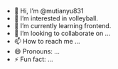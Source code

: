 - 👋 Hi, I’m @mutianyu831
- 👀 I’m interested in volleyball.
- 🌱 I’m currently learning frontend.
- 💞️ I’m looking to collaborate on ...
- 📫 How to reach me ...
- 😄 Pronouns: ...
- ⚡ Fun fact: ...

<!---
mutianyu831/mutianyu831 is a ✨ special ✨ repository because its `README.md` (this file) appears on your GitHub profile.
You can click the Preview link to take a look at your changes.
--->
